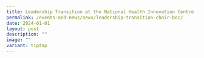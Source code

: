 ```yaml
---
title: Leadership Transition at the National Health Innovation Centre (NHIC)
permalink: /events-and-news/news/leadership-transition-chair-boc/
date: 2024-01-01
layout: post
description: ""
image: ""
variant: tiptap
---
```

<p></p>